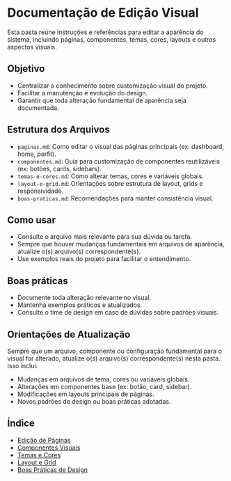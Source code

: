 # Documentação de Edição Visual

Esta pasta reúne instruções e referências para editar a aparência do sistema, incluindo páginas, componentes, temas, cores, layouts e outros aspectos visuais.

## Objetivo
- Centralizar o conhecimento sobre customização visual do projeto.
- Facilitar a manutenção e evolução do design.
- Garantir que toda alteração fundamental de aparência seja documentada.

## Estrutura dos Arquivos
- `paginas.md`: Como editar o visual das páginas principais (ex: dashboard, home, perfil).
- `componentes.md`: Guia para customização de componentes reutilizáveis (ex: botões, cards, sidebars).
- `temas-e-cores.md`: Como alterar temas, cores e variáveis globais.
- `layout-e-grid.md`: Orientações sobre estrutura de layout, grids e responsividade.
- `boas-praticas.md`: Recomendações para manter consistência visual.

## Como usar
- Consulte o arquivo mais relevante para sua dúvida ou tarefa.
- Sempre que houver mudanças fundamentais em arquivos de aparência, atualize o(s) arquivo(s) correspondente(s).
- Use exemplos reais do projeto para facilitar o entendimento.

## Boas práticas
- Documente toda alteração relevante no visual.
- Mantenha exemplos práticos e atualizados.
- Consulte o time de design em caso de dúvidas sobre padrões visuais.

## Orientações de Atualização
Sempre que um arquivo, componente ou configuração fundamental para o visual for alterado, atualize o(s) arquivo(s) correspondente(s) nesta pasta. Isso inclui:
- Mudanças em arquivos de tema, cores ou variáveis globais.
- Alterações em componentes base (ex: botão, card, sidebar).
- Modificações em layouts principais de páginas.
- Novos padrões de design ou boas práticas adotadas.

## Índice
- [Edição de Páginas](./paginas.md)
- [Componentes Visuais](./componentes.md)
- [Temas e Cores](./temas-e-cores.md)
- [Layout e Grid](./layout-e-grid.md)
- [Boas Práticas de Design](./boas-praticas.md) 